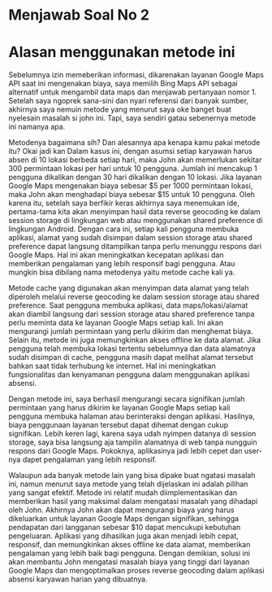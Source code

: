 # Menjawab Soal No 2

# Alasan menggunakan metode ini

Sebelumnya izin memeberikan informasi, dikarenakan layanan Google Maps API saat ini mengenakan biaya, saya memilih Bing Maps API sebagai alternatif untuk mengambil data maps dan menjawab pertanyaan nomor 1. Setelah saya ngoprek sana-sini dan nyari referensi dari banyak sumber, akhirnya saya nemuin metode yang menurut saya oke banget buat nyelesain masalah si john ini. Tapi, saya sendiri gatau sebenernya metode ini namanya apa. 

Metodenya bagaimana sih? Dan alesannya apa kenapa kamu pakai metode itu? Okai jadi kan Dalam kasus ini, dengan asumsi setiap karyawan harus absen di 10 lokasi berbeda setiap hari, maka John akan memerlukan sekitar 300 permintaan lokasi per hari untuk 10 pengguna. Jumlah ini mencakup 1 pengguna dikalikan dengan 30 hari dikalikan dengan 10 lokasi. Jika layanan Google Maps mengenakan biaya sebesar $5 per 1000 permintaan lokasi, maka John akan menghadapi biaya sebesar $15 untuk 10 pengguna. Oleh karena itu, setelah saya berfikir keras akhirnya saya menemukan ide, pertama-tama kita akan menyimpan hasil data reverse geocoding ke dalam session storage di lingkungan web atau menggunakan shared preference di lingkungan Android. Dengan cara ini, setiap kali pengguna membuka aplikasi, alamat yang sudah disimpan dalam session storage atau shared preference dapat langsung ditampilkan tanpa perlu menunggu respons dari Google Maps. Hal ini akan meningkatkan kecepatan aplikasi dan memberikan pengalaman yang lebih responsif bagi pengguna. Atau mungkin bisa dibilang nama metodenya yaitu metode cache kali ya. 

Metode cache yang digunakan akan menyimpan data alamat yang telah diperoleh melalui reverse geocoding ke dalam session storage atau shared preference. Saat pengguna membuka aplikasi, data maps/lokasi/alamat akan diambil langsung dari session storage atau shared preference tanpa perlu meminta data ke layanan Google Maps setiap kali. Ini akan mengurangi jumlah permintaan yang perlu dikirim dan menghemat biaya. Selain itu, metode ini juga memungkinkan akses offline ke data alamat. Jika pengguna telah membuka lokasi tertentu sebelumnya dan data alamatnya sudah disimpan di cache, pengguna masih dapat melihat alamat tersebut bahkan saat tidak terhubung ke internet. Hal ini meningkatkan fungsionalitas dan kenyamanan pengguna dalam menggunakan aplikasi absensi.

Dengan metode ini, saya berhasil mengurangi secara signifikan jumlah permintaan yang harus dikirim ke layanan Google Maps setiap kali pengguna membuka halaman atau berinteraksi dengan aplikasi. Hasilnya, biaya penggunaan layanan tersebut dapat dihemat dengan cukup signifikan. Lebih keren lagi, karena saya udah nyimpen datanya di session storage, saya bisa langsung aja tampilin alamatnya di web tanpa nungguin respons dari Google Maps. Pokoknya, aplikasinya jadi lebih cepet dan user-nya dapet pengalaman yang lebih responsif. 

Walaupun ada banyak metode lain yang bisa dipake buat ngatasi masalah ini, namun menurut saya metode yang telah dijelaskan ini adalah pilihan yang sangat efektif. Metode ini relatif mudah diimplementasikan dan memberikan hasil yang maksimal dalam mengatasi masalah yang dihadapi oleh John. Akhirnya John akan dapat mengurangi biaya yang harus dikeluarkan untuk layanan Google Maps dengan signifikan, sehingga pendapatan dari langganan sebesar $10 dapat mencukupi kebutuhan pengeluaran. Aplikasi yang dihasilkan juga akan menjadi lebih cepat, responsif, dan memungkinkan akses offline ke data alamat, memberikan pengalaman yang lebih baik bagi pengguna. Dengan demikian, solusi ini akan membantu John mengatasi masalah biaya yang tinggi dari layanan Google Maps dan mengoptimalkan proses reverse geocoding dalam aplikasi absensi karyawan harian yang dibuatnya.




